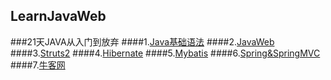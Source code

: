 ## LearnJavaWeb
###21天JAVA从入门到放弃
####1.[Java基础语法](http://www.runoob.com/java/java-tutorial.html)
####2.[JavaWeb](http://www.cnblogs.com/xdp-gacl/tag/JavaWeb%E5%AD%A6%E4%B9%A0%E6%80%BB%E7%BB%93/)
####3.[Struts2](http://www.cnblogs.com/fmricky/category/246479.html)
####4.[Hibernate](http://www.cnblogs.com/kubixuesheng/category/785410.html)
####5.[Mybatis](http://www.cnblogs.com/xdp-gacl/tag/MyBatis%E5%AD%A6%E4%B9%A0%E6%80%BB%E7%BB%93/)
####6.[Spring&SpringMVC](http://www.cnblogs.com/best/category/846203.html)
<br>
####7.[牛客网](http://www.nowcoder.com/)



